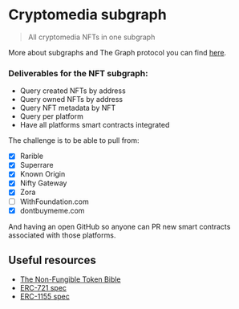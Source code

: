 # Cryptomedia subgraph

> All cryptomedia NFTs in one subgraph

More about subgraphs and The Graph protocol you can find [here](https://thegraph.com/docs/introduction).

### Deliverables for the NFT subgraph:

- Query created NFTs by address
- Query owned NFTs by address
- Query NFT metadata by NFT
- Query per platform
- Have all platforms smart contracts integrated 

The challenge is to be able to pull from:
- [x] Rarible
- [x] Superrare
- [x] Known Origin
- [x] Nifty Gateway
- [x] Zora
- [ ] WithFoundation.com
- [x] dontbuymeme.com

And having an open GitHub so anyone can PR new smart contracts associated with those platforms.

## Useful resources

- [The Non-Fungible Token Bible](https://opensea.io/blog/guides/non-fungible-tokens/)
- [ERC-721 spec](https://github.com/ethereum/EIPs/blob/master/EIPS/eip-721.md)
- [ERC-1155 spec](https://github.com/ethereum/EIPs/blob/master/EIPS/eip-1155.md)

